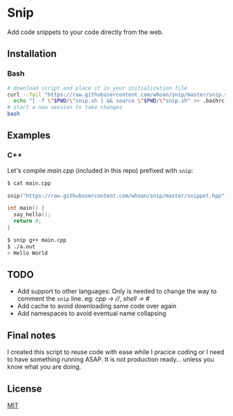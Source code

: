 # Snip

Add code snippets to your code directly from the web.

## Installation

### Bash

```bash
# download script and place it in your initialization file
curl --fail "https://raw.githubusercontent.com/whoan/snip/master/snip.sh" > snip.sh &&
  echo "[ -f \"$PWD/\"snip.sh ] && source \"$PWD/\"snip.sh" >> .bashrc
# start a new session to take changes
bash
```

## Examples

### C++

Let's compile *main.cpp* (included in this repo) prefixed with `snip`:

```bash
$ cat main.cpp
```
```cpp
snip("https://raw.githubusercontent.com/whoan/snip/master/snippet.hpp")

int main() {
  say_hello();
  return 0;
}
```

```bash
$ snip g++ main.cpp
$ ./a.out
> Hello World
```

## TODO

- Add support to other languages: Only is needed to change the way to comment the `snip` line. eg: *cpp -> //*, *shell -> #*
- Add cache to avoid downloading same code over again
- Add namespaces to avoid eventual name collapsing

## Final notes

I created this script to reuse code with ease while I pracice coding or I need to have something running ASAP. It is not production ready... unless you know what you are doing.

## License

[MIT](https://github.com/whoan/snip/blob/master/LICENSE)
